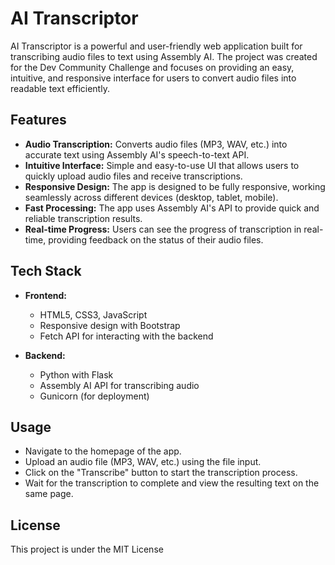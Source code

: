# AI Transcriptor

AI Transcriptor is a powerful and user-friendly web application built for transcribing audio files to text using Assembly AI. The project was created for the Dev Community Challenge and focuses on providing an easy, intuitive, and responsive interface for users to convert audio files into readable text efficiently.

## Features

- **Audio Transcription:** Converts audio files (MP3, WAV, etc.) into accurate text using Assembly AI's speech-to-text API.
- **Intuitive Interface:** Simple and easy-to-use UI that allows users to quickly upload audio files and receive transcriptions.
- **Responsive Design:** The app is designed to be fully responsive, working seamlessly across different devices (desktop, tablet, mobile).
- **Fast Processing:** The app uses Assembly AI's API to provide quick and reliable transcription results.
- **Real-time Progress:** Users can see the progress of transcription in real-time, providing feedback on the status of their audio files.

## Tech Stack

- **Frontend:**
  - HTML5, CSS3, JavaScript
  - Responsive design with Bootstrap
  - Fetch API for interacting with the backend

- **Backend:**
  - Python with Flask
  - Assembly AI API for transcribing audio
  - Gunicorn (for deployment)

## Usage

- Navigate to the homepage of the app.
- Upload an audio file (MP3, WAV, etc.) using the file input.
- Click on the "Transcribe" button to start the transcription process.
- Wait for the transcription to complete and view the resulting text on the same page.

## License
This project is under the MIT License